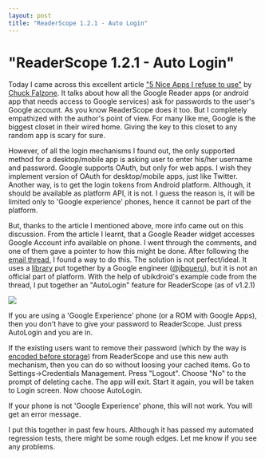 ```yaml
---
layout: post
title: "ReaderScope 1.2.1 - Auto Login"
---
```

"ReaderScope 1.2.1 - Auto Login"
===
Today I came across this excellent article ["5 Nice Apps I refuse to use"][0] by [Chuck Falzone][1]. It talks about how all the Google Reader apps (or android app that needs access to Google services) ask for passwords to the user's Google account. As you know ReaderScope does it too. But I completely empathized with the author's point of view. For many like me, Google is the biggest closet in their wired home. Giving the key to this closet to any random app is scary for sure.

  
However, of all the login mechanisms I found out, the only supported method for a desktop/mobile app is asking user to enter his/her username and password. Google supports OAuth, but only for web apps. I wish they implement version of OAuth for desktop/mobile apps, just like Twitter. Another way, is to get the login tokens from Android platform. Although, it should be available as platform API, it is not. I guess the reason is, it will be limited only to 'Google experience' phones, hence it cannot be part of the platform.

  
But, thanks to the article I mentioned above, more info came out on this discussion. From the article I learnt, that a Google Reader widget accesses Google Account info available on phone. I went through the comments, and one of them gave a pointer to how this might be done. After following the [email thread][2], I found a way to do this. The solution is not perfect/ideal. It uses a [library][3] put together by a Google engineer ([@jbqueru][4]), but it is not an official part of platform. With the help of ubikdroid's example code from the thread, I put together an "AutoLogin" feature for ReaderScope (as of v1.2.1)

  
[![](http://1.bp.blogspot.com/_W6UcJjyXr24/SspExXnzC6I/AAAAAAAADac/v0yLWL8W0Ec/s400/autologin.png)][5]  

If you are using a 'Google Experience' phone (or a ROM with Google Apps), then you don't have to give your password to ReaderScope. Just press AutoLogin and you are in.

  
If the existing users want to remove their password (which by the way is [encoded before storage][6]) from ReaderScope and use this new auth mechanism, then you can do so without loosing your cached items. Go to Settings-\>Credentials Management. Press "Logout". Choose "No" to the prompt of deleting cache. The app will exit. Start it again, you will be taken to Login screen. Now choose AutoLogin.

  
If your phone is not 'Google Experience' phone, this will not work. You will get an error message.

  
I put this together in past few hours. Although it has passed my automated regression tests, there might be some rough edges. Let me know if you see any problems.



[0]: http://www.androidguys.com/2009/10/04/5-nice-apps-i-refuse-to-use/
[1]: http://twitter.com/chuckfalzone
[2]: http://groups.google.co.uk/group/android-developers/browse_thread/thread/7a6bf77910ca31e0/e353bb07f25b820d?hl=en&ie=UTF-8&q=GoogleLoginServiceHelper#e353bb07f25b820d
[3]: http://github.com/android/platform_frameworks_opt_com.google.android/blob/master/framework.jar
[4]: http://twitter.com/jbqueru
[5]: http://1.bp.blogspot.com/_W6UcJjyXr24/SspExXnzC6I/AAAAAAAADac/v0yLWL8W0Ec/s1600-h/autologin.png
[6]: http://groups.google.com/group/readerscope/browse_thread/thread/f00dc430b6720f2c
